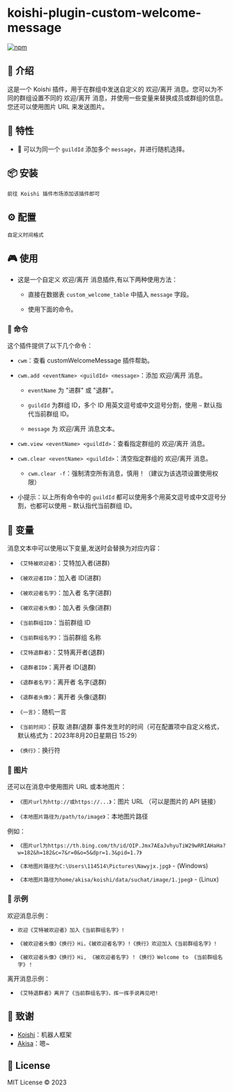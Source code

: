 # koishi-plugin-custom-welcome-message

[![npm](https://img.shields.io/npm/v/koishi-plugin-custom-welcome-message?style=flat-square)](https://www.npmjs.com/package/koishi-plugin-custom-welcome-message)

## 🎈 介绍

这是一个 Koishi 插件，用于在群组中发送自定义的 欢迎/离开 消息。您可以为不同的群组设置不同的 欢迎/离开 消息，并使用一些变量来替换成员或群组的信息。您还可以使用图片 URL 来发送图片。

## 🚀 特性

* 🌈 可以为同一个 `guildId` 添加多个 `message`，并进行随机选择。
  
## 📦 安装

```
前往 Koishi 插件市场添加该插件即可
```

## ⚙️ 配置

```
自定义时间格式
```

## 🎮 使用

- 这是一个自定义 欢迎/离开 消息插件,有以下两种使用方法：

  - 直接在数据表 `custom_welcome_table` 中插入 `message` 字段。

  - 使用下面的命令。
  

### 📝 命令

这个插件提供了以下几个命令：

- `cwm`：查看 customWelcomeMessage 插件帮助。

- `cwm.add <eventName> <guildId> <message>`：添加 欢迎/离开 消息。

  - `eventName` 为 "进群" 或 "退群"。

  - `guildId` 为群组 ID，多个 ID 用英文逗号或中文逗号分割，使用 `~` 默认指代当前群组 ID。

  - `message` 为 欢迎/离开 消息文本。

- `cwm.view <eventName> <guildId>`：查看指定群组的 欢迎/离开 消息。

- `cwm.clear <eventName> <guildId>`：清空指定群组的 欢迎/离开 消息。
  
  - `cwm.clear -f`：强制清空所有消息，慎用！（建议为该选项设置使用权限）

- 小提示：以上所有命令中的 `guildId` 都可以使用多个用英文逗号或中文逗号分割，也都可以使用 `~` 默认指代当前群组 ID。

## 🔮 变量

消息文本中可以使用以下变量,发送时会替换为对应内容：

- `《艾特被欢迎者》`：艾特加入者(进群)

- `《被欢迎者ID》`：加入者 ID(进群)

- `《被欢迎者名字》`：加入者 名字(进群)  

- `《被欢迎者头像》`：加入者 头像(进群)

- `《当前群组ID》`：当前群组 ID

- `《当前群组名字》`：当前群组 名称

- `《艾特退群者》`：艾特离开者(退群)

- `《退群者ID》`：离开者 ID(退群)

- `《退群者名字》`：离开者 名字(退群)

- `《退群者头像》`：离开者 头像(退群)

- `《一言》`：随机一言

- `《当前时间》`：获取 进群/退群 事件发生时的时间（可在配置项中自定义格式，默认格式为：2023年8月20日星期日 15:29）

- `《换行》`：换行符


### 🎨 图片

还可以在消息中使用图片 URL 或本地图片：

- `《图片url为http://或https://...》`：图片 URL （可以是图片的 API 链接）

- `《本地图片路径为/path/to/image》`：本地图片路径
  
例如：

- `《图片url为https://th.bing.com/th/id/OIP.Jmx7AEaJvhyuTiW29wRRIAHaHa?w=182&h=182&c=7&r=0&o=5&dpr=1.3&pid=1.7》`

- `《本地图片路径为C:\Users\114514\Pictures\Nawyjx.jpg》` - (Windows)

- `《本地图片路径为home/akisa/koishi/data/suchat/image/1.jpeg》` - (Linux)


### 🎲 示例

欢迎消息示例：

- `欢迎《艾特被欢迎者》加入《当前群组名字》!` 

- `《被欢迎者头像》《换行》Hi，《被欢迎者名字》!《换行》欢迎加入《当前群组名字》!`

- `《被欢迎者头像》《换行》Hi, 《被欢迎者名字》！《换行》Welcome to 《当前群组名字》！`

离开消息示例：

- `《艾特退群者》离开了《当前群组名字》，挥一挥手说再见吧!`

## 🙏 致谢

* [Koishi](https://koishi.chat/)：机器人框架
* [Akisa](https://forum.koishi.xyz/t/topic/4149)：嗯~

## 📄 License

MIT License © 2023
